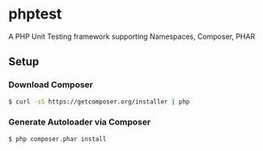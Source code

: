 phptest
=======

A PHP Unit Testing framework supporting Namespaces, Composer, PHAR


## Setup

### Download Composer

~~~ bash
$ curl -sS https://getcomposer.org/installer | php
~~~

### Generate Autoloader via Composer

~~~ bash
$ php composer.phar install
~~~